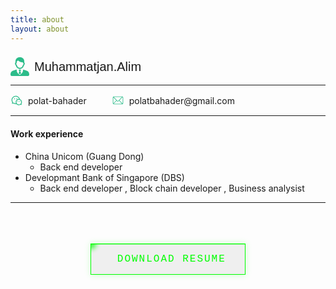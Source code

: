 ```yaml
---
title: about
layout: about
---
```




###

<div>
  <div style="display: flex; align-items: center; gap: 8px;">
    <svg t="1750572385200" class="icon" viewBox="0 0 1025 1024" version="1.1" xmlns="http://www.w3.org/2000/svg" p-id="19286" width="30" height="30"><path d="M340.25803 555.24C397.52403 633.888 485.27203 640 510.80203 640h2.396c25.53 0 113.276-6.112 170.542-84.758 22.548-30.966 45.498-87.012 55.474-112.858 33.934-40.524 46.802-79.014 38.252-114.54-4.308-17.896-13.962-33.558-27.256-45.02 5.278-43.008 4.998-91.7-10.594-134.504-22.128-60.748-62.122-103.65-118.864-127.51C576.09403 2.028 533.75803 0 517.62803 0h-2.398c-1.268 0-2.35 0.012-3.228 0.03-0.88-0.018-1.964-0.03-3.232-0.03h-2.396c-16.128 0-58.464 2.028-103.126 20.81-56.744 23.862-96.734 66.762-118.864 127.512-15.592 42.806-15.87 91.494-10.594 134.502-13.292 11.462-22.948 27.124-27.256 45.022-8.55 35.526 4.318 74.014 38.254 114.538 9.976 25.846 32.92 81.892 55.47 112.856z m-19.19-227.216c18.556-6.95 31.012 20.712 35.546 33.066-5.164-15.928-19.194-63.18-21.556-112.96 16.708-23.356 50.05-62.498 89.612-68.878 0 0 85.52 102.268 261.342 100.272-5.048 37.208-14.568 69.056-18.626 81.568 4.538-12.354 16.99-40.016 35.546-33.066 11.208 4.198 30.144 26.572-19.504 80.944 0 0-28.334 76.892-51.424 108.6C597.97203 564.304 545.11803 576 513.20003 576c-0.302-0.018-0.718-0.042-1.2-0.078-0.48 0.036-0.896 0.06-1.198 0.078-31.92 0-84.778-11.696-118.806-58.432-23.09-31.708-51.424-108.6-51.424-108.6-49.648-54.372-30.71-76.746-19.504-80.944zM577.05003 704.42L547.36203 672h-70.728l-29.688 32.42s16.966 36.18 44.534 50.244l-44.534 112.562S479.50403 913.648 512.00003 925.61c32.496-11.962 65.052-58.384 65.052-58.384L532.52003 754.664c27.562-14.064 44.53-50.244 44.53-50.244z m398.054 85.594C921.15803 720.95 680.95803 672 680.95803 672 712.77003 854.644 512.00003 965.71 512.00003 965.71S311.23003 854.644 343.04003 672c0 0-240.202 48.95-294.146 118.014C-8.26997 863.204-1.54197 935.372 2.69803 965.52c4.242 30.146 11.652 48.432 60.424 58.48h897.752c48.774-10.048 56.184-28.334 60.426-58.48 4.242-30.148 10.97-102.316-46.196-175.506z" p-id="19287" fill="#2cbc8a"></path></svg>
    <span style="font-family: Arial; font-size: 20px;">Muhammatjan.Alim</span>
  </div>
  <hr>
</div>



  <div style="display: flex; align-items: center; gap: 40px;">
  <div style="display: flex; align-items: center; gap: 8px;">
  <svg t="1750432457943" class="icon" viewBox="0 0 1024 1024" version="1.1" xmlns="http://www.w3.org/2000/svg" p-id="4058" width="20" height="20"><path d="M767.818667 409.173333C867.338667 444.266667 938.666667 539.136 938.666667 650.666667c0 42.709333-10.496 83.978667-30.261334 120.842666-1.792 3.338667-4.992 8.928-9.696 16.96l14.613334 53.557334c6.506667 23.893333-15.402667 45.813333-39.296 39.296l-53.642667-14.634667-6.229333 3.669333A254.933333 254.933333 0 0 1 682.666667 906.666667c-77.994667 0-147.84-34.88-194.805334-89.888a352.608 352.608 0 0 1-56.64 4.554666c-63.338667 0-124.266667-16.853333-177.472-48.298666-1.834667-1.088-6.410667-3.733333-13.632-7.893334l-80.544 21.653334c-23.914667 6.432-45.76-15.573333-39.146666-39.434667l21.792-78.752a961.205333 961.205333 0 0 1-15.904-27.317333A336.384 336.384 0 0 1 85.333333 480c0-188.618667 154.965333-341.333333 345.888-341.333333 159.914667 0 297.984 108.010667 335.818667 259.296 0.949333 3.765333 1.173333 7.552 0.778667 11.2z m-68.106667-13.952C662.88 282.037333 555.178667 202.666667 431.221333 202.666667 275.434667 202.666667 149.333333 326.933333 149.333333 480c0 46.272 11.498667 90.837333 33.194667 130.698667 2.88 5.290667 10.176 17.706667 21.621333 36.746666a32 32 0 0 1 3.413334 25.013334l-10.517334 37.994666 39.232-10.549333a32 32 0 0 1 24.234667 3.146667c14.272 8.192 22.773333 13.098667 25.802667 14.890666A283.882667 283.882667 0 0 0 431.221333 757.333333c6.154667 0 12.288-0.192 18.389334-0.576A255.061333 255.061333 0 0 1 426.666667 650.666667c0-141.386667 114.613333-256 256-256 5.728 0 11.413333 0.192 17.045333 0.554666z m133.706667 397.056a32 32 0 0 1 3.338666-24.725333 996.672 996.672 0 0 0 15.242667-26.293333A190.997333 190.997333 0 0 0 874.666667 650.666667c0-106.037333-85.962667-192-192-192s-192 85.962667-192 192 85.962667 192 192 192a190.933333 190.933333 0 0 0 98.570666-27.2c2.208-1.322667 8.288-4.874667 18.517334-10.837334a32 32 0 0 1 24.522666-3.210666l12.565334 3.424-3.424-12.565334zM330.666667 426.666667a42.666667 42.666667 0 1 1 0-85.333334 42.666667 42.666667 0 0 1 0 85.333334z m192 0a42.666667 42.666667 0 1 1 0-85.333334 42.666667 42.666667 0 0 1 0 85.333334z m85.333333 202.666666a32 32 0 1 1 0-64 32 32 0 0 1 0 64z m149.333333 0a32 32 0 1 1 0-64 32 32 0 0 1 0 64z" fill="#2cbc8a" p-id="4059"></path></svg>
  <span>polat-bahader</span>
</div>
<div style="display: flex; align-items: center; gap: 8px;">
 <svg t="1750432385764" class="icon" viewBox="0 0 1024 1024" version="1.1" xmlns="http://www.w3.org/2000/svg" p-id="2880" width="20" height="20"><path d="M838.954667 234.666667H170.666667c-3.626667 0-7.168 0.448-10.56 1.322666l323.690666 323.669334a21.333333 21.333333 0 0 0 30.165334 0L838.954667 234.666667z m46.144 14.186666l-260.693334 260.693334 262.933334 262.912c5.44-7.168 8.661333-16.106667 8.661333-25.792V277.333333c0-10.944-4.117333-20.906667-10.88-28.48zM843.861333 789.333333l-249.6-249.621333-50.133333 50.133333a64 64 0 0 1-90.517333 0l-50.112-50.133333L156.373333 786.88c4.48 1.578667 9.28 2.453333 14.314667 2.453333h673.194667zM128.661333 754.218667L373.333333 509.525333 129.578667 265.813333A42.709333 42.709333 0 0 0 128 277.333333v469.333334c0 2.56 0.213333 5.098667 0.661333 7.552zM170.666667 192h682.666666a85.333333 85.333333 0 0 1 85.333334 85.333333v469.333334a85.333333 85.333333 0 0 1-85.333334 85.333333H170.666667a85.333333 85.333333 0 0 1-85.333334-85.333333V277.333333a85.333333 85.333333 0 0 1 85.333334-85.333333z" fill="#2cbc8a" p-id="2881"></path></svg>
  <span>polatbahader@gmail.com</span>
</div>
</div>


---



#### Work experience

* China Unicom (Guang Dong)	
  + Back end developer
* Developmant Bank of Singapore (DBS) 	
  * Back end developer , Block chain developer , Business analysist



---

​	

<div style="display: flex; justify-content: center;" >
<button class="hacker-button" onclick="alert('Access Granted! System Online.');">
  <span class="glow"></span>
  <span class="content"> Download resume</span>
  <span class="scanline"></span>
</button>  
</div>

<style>
.hacker-button {
  position: relative;
  color: #0f0;
  font-family: 'Courier New', monospace;
  font-size: 16px;
  border: 1px solid #0f0;
  padding: 15px 30px;
  margin: 20px;
  cursor: pointer;
  overflow: hidden;
  transition: all 0.3s;
  box-shadow: 0 0 10px rgba(0, 255, 0, 0.2);
  text-transform: uppercase;
  letter-spacing: 2px;
}
  .hacker-button:hover {
  background: #2cbc8a;
  color: #000;
  box-shadow: 0 0 20px rgba(0, 255, 0, 0.6);
  text-shadow: 0 0 5px rgba(0, 0, 0, 0.5);
}
  .hacker-button:active {
  transform: scale(0.95);
}
.glow {
  position: absolute;
  width: 20px;
  height: 20px;
  background: #0f0;
  top: -10px;
  left: -10px;
  border-radius: 50%;
  filter: blur(5px);
  animation: pulse 2s infinite;
}
.scanline {
  position: absolute;
  top: 0;
  left: 0;
  width: 100%;
  height: 1px;
  background: rgba(0, 255, 0, 0.5);
  animation: scan 3s linear infinite;
  opacity: 0.7;
}
  .content {
  position: relative;
  z-index: 1;
}
  @keyframes pulse {
  0% { transform: scale(0.8); opacity: 0.7; }
  50% { transform: scale(1.2); opacity: 1; }
  100% { transform: scale(0.8); opacity: 0.7; }
}
  @keyframes scan {
  0% { top: 0; }
  100% { top: 100%; }
}
</style>
